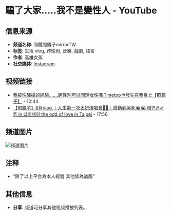 # 騙了大家.....我不是變性人 - YouTube

## 信息来源
- **频道名称**: 照鏡照鏡子mirrorTW
- **标签**: 生活 vlog, 跨性別, 音樂, 戲劇, 語言
- **作者**: 高雄女孩
- **社交媒体**: [Instagram](https://www.instagram.com)

## 视频链接
- [我被性騷擾的經驗.......跨性別可以同理女性嗎？metoo也發生在我身上【照鏡子】](https://www.youtube.com/watch?v=7ELWs1Nqy6w) - 12:44
- [【照鏡子】6月vlog ｜人生第一次太妍演唱會🥲😭｜感動到哭死😭😭 태연곤서트 in 타이페이 the odd of love in Taipei](https://www.youtube.com/watch?v=-ZW_r9zhfAg) - 17:56

## 频道图片
![频道图片](https://i.ytimg.com/an/e9ulJZ2cks6edAZSiTlozQ/featured_channel.jpg?v=5d397286)

## 注释
- “除了以上平台為本人經營 其他皆為盜版” 

## 其他信息
- **分享**: 频道可分享其他视频播放列表。